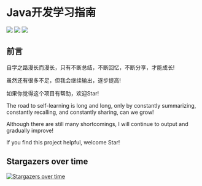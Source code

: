 # Java开发学习指南

[![](https://img.shields.io/github/issues/JiuBanA1/Java-Engineer-s-Study-Guide)](https://github.com/JiuBanA1/Java-Engineer-s-Study-Guide/issues) [![](https://img.shields.io/github/forks/JiuBanA1/Java-Engineer-s-Study-Guide)](https://github.com/JiuBanA1/Java-Engineer-s-Study-Guide/network) [![](https://img.shields.io/github/stars/JiuBanA1/Java-Engineer-s-Study-Guide)](https://github.com/JiuBanA1/Java-Engineer-s-Study-Guide/stargazers) 
## 前言

自学之路漫长而漫长，只有不断总结，不断回忆，不断分享，才能成长!

虽然还有很多不足，但我会继续输出，逐步提高!

如果你觉得这个项目有帮助，欢迎Star!

The road to self-learning is long and long, only by constantly summarizing, constantly recalling, and constantly sharing, can we grow!

Although there are still many shortcomings, I will continue to output and gradually improve!

If you find this project helpful, welcome Star!

## Stargazers over time

[![Stargazers over time](https://starchart.cc/JiuBanA1/Java-Engineer-s-Study-Guide.svg)](https://starchart.cc/JiuBanA1/Java-Engineer-s-Study-Guide)



